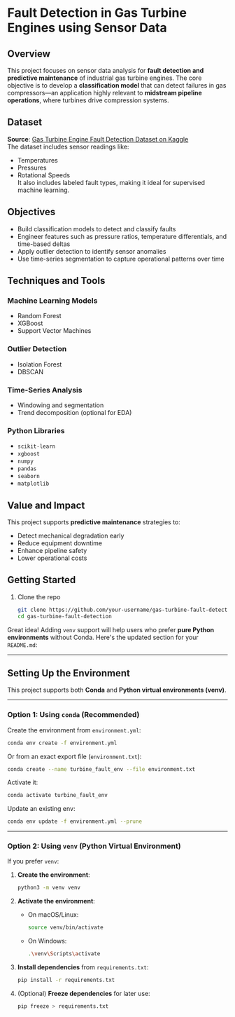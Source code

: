 # Fault Detection in Gas Turbine Engines using Sensor Data

## Overview

This project focuses on sensor data analysis for **fault detection and predictive maintenance** of industrial gas turbine engines. The core objective is to develop a **classification model** that can detect failures in gas compressors—an application highly relevant to **midstream pipeline operations**, where turbines drive compression systems.

## Dataset

**Source**: [Gas Turbine Engine Fault Detection Dataset on Kaggle](https://www.kaggle.com/datasets/ziya07/gas-turbine-engine-fault-detection-dataset)  
The dataset includes sensor readings like:
- Temperatures
- Pressures
- Rotational Speeds  
It also includes labeled fault types, making it ideal for supervised machine learning.

## Objectives

- Build classification models to detect and classify faults
- Engineer features such as pressure ratios, temperature differentials, and time-based deltas
- Apply outlier detection to identify sensor anomalies
- Use time-series segmentation to capture operational patterns over time

## Techniques and Tools

### Machine Learning Models
- Random Forest
- XGBoost
- Support Vector Machines

### Outlier Detection
- Isolation Forest
- DBSCAN

### Time-Series Analysis
- Windowing and segmentation
- Trend decomposition (optional for EDA)

### Python Libraries
- `scikit-learn`
- `xgboost`
- `numpy`
- `pandas`
- `seaborn`
- `matplotlib`

## Value and Impact

This project supports **predictive maintenance** strategies to:
- Detect mechanical degradation early
- Reduce equipment downtime
- Enhance pipeline safety
- Lower operational costs

## Getting Started

1. Clone the repo  
   ```bash
   git clone https://github.com/your-username/gas-turbine-fault-detection.git
   cd gas-turbine-fault-detection

Great idea! Adding `venv` support will help users who prefer **pure Python environments** without Conda. Here's the updated section for your `README.md`:

---

## Setting Up the Environment

This project supports both **Conda** and **Python virtual environments (venv)**.

---

### Option 1: Using `conda` (Recommended)

Create the environment from `environment.yml`:

```bash
conda env create -f environment.yml
```

Or from an exact export file (`environment.txt`):

```bash
conda create --name turbine_fault_env --file environment.txt
```

Activate it:

```bash
conda activate turbine_fault_env
```

Update an existing env:

```bash
conda env update -f environment.yml --prune
```

---

### Option 2: Using `venv` (Python Virtual Environment)

If you prefer `venv`:

1. **Create the environment**:

   ```bash
   python3 -m venv venv
   ```

2. **Activate the environment**:

   - On macOS/Linux:
     ```bash
     source venv/bin/activate
     ```
   - On Windows:
     ```bash
     .\venv\Scripts\activate
     ```

3. **Install dependencies** from `requirements.txt`:

   ```bash
   pip install -r requirements.txt
   ```

4. (Optional) **Freeze dependencies** for later use:

   ```bash
   pip freeze > requirements.txt
   ```




